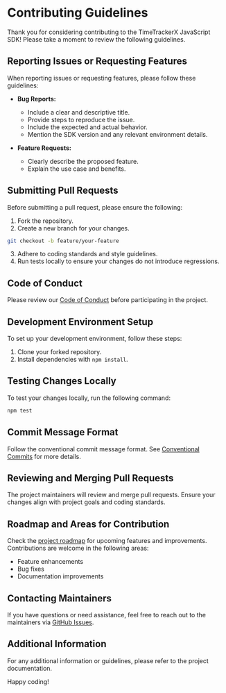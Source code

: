 # Contributing Guidelines

Thank you for considering contributing to the TimeTrackerX JavaScript SDK! Please take a moment to review the following guidelines.

## Reporting Issues or Requesting Features

When reporting issues or requesting features, please follow these guidelines:

-   **Bug Reports:**

    -   Include a clear and descriptive title.
    -   Provide steps to reproduce the issue.
    -   Include the expected and actual behavior.
    -   Mention the SDK version and any relevant environment details.

-   **Feature Requests:**
    -   Clearly describe the proposed feature.
    -   Explain the use case and benefits.

## Submitting Pull Requests

Before submitting a pull request, please ensure the following:

1. Fork the repository.
2. Create a new branch for your changes.

```bash
git checkout -b feature/your-feature
```

3. Adhere to coding standards and style guidelines.
4. Run tests locally to ensure your changes do not introduce regressions.

## Code of Conduct

Please review our [Code of Conduct](CODE_OF_CONDUCT.md) before participating in the project.

## Development Environment Setup

To set up your development environment, follow these steps:

1. Clone your forked repository.
2. Install dependencies with `npm install`.

## Testing Changes Locally

To test your changes locally, run the following command:

```bash
npm test
```

## Commit Message Format

Follow the conventional commit message format. See [Conventional Commits](https://www.conventionalcommits.org/) for more details.

## Reviewing and Merging Pull Requests

The project maintainers will review and merge pull requests. Ensure your changes align with project goals and coding standards.

## Roadmap and Areas for Contribution

Check the [project roadmap](ROADMAP.md) for upcoming features and improvements. Contributions are welcome in the following areas:

-   Feature enhancements
-   Bug fixes
-   Documentation improvements

## Contacting Maintainers

If you have questions or need assistance, feel free to reach out to the maintainers via [GitHub Issues](https://github.com/TimeTrackerX/timetrackerx-sdk-js/issues).

## Additional Information

For any additional information or guidelines, please refer to the project documentation.

Happy coding!
